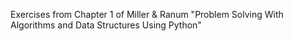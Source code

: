 Exercises from Chapter 1 of
Miller & Ranum "Problem Solving With Algorithms and Data Structures Using Python"
